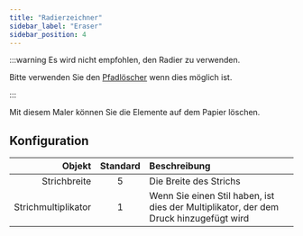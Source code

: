 ```yaml
---
title: "Radierzeichner"
sidebar_label: "Eraser"
sidebar_position: 4
---
```



:::warning Es wird nicht empfohlen, den Radier zu verwenden.

Bitte verwenden Sie den [Pfadlöscher](path_eraser) wenn dies möglich ist.

:::

Mit diesem Maler können Sie die Elemente auf dem Papier löschen.

## Konfiguration

|              Objekt | Standard | Beschreibung                                                                          |
| -------------------:|:--------:|:------------------------------------------------------------------------------------- |
|        Strichbreite |    5     | Die Breite des Strichs                                                                |
| Strichmultiplikator |    1     | Wenn Sie einen Stil haben, ist dies der Multiplikator, der dem Druck hinzugefügt wird |
